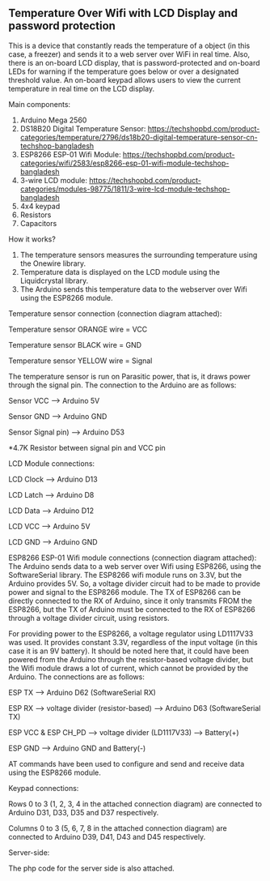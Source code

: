 Temperature Over Wifi with LCD Display and password protection
--------------------------------------------------------------

This is a device that constantly reads the temperature of a object (in this case, a freezer) and sends it to a web server over WiFi in real time. Also, there is an on-board LCD display, that is password-protected and on-board LEDs for warning if the temperature goes below or over a designated threshold value. An on-board keypad allows users to view the current temperature in real time on the LCD display. 

Main components:
1) Arduino Mega 2560
2) DS18B20 Digital Temperature Sensor: https://techshopbd.com/product-categories/temperature/2796/ds18b20-digital-temperature-sensor-cn-techshop-bangladesh
3) ESP8266 ESP-01 Wifi Module: https://techshopbd.com/product-categories/wifi/2583/esp8266-esp-01-wifi-module-techshop-bangladesh
4) 3-wire LCD module: https://techshopbd.com/product-categories/modules-98775/1811/3-wire-lcd-module-techshop-bangladesh
5) 4x4 keypad
6) Resistors
7) Capacitors

How it works?
1) The temperature sensors measures the surrounding temperature using the Onewire library.
2) Temperature data is displayed on the LCD module using the Liquidcrystal library.
3) The Arduino sends this temperature data to the webserver over Wifi using the ESP8266 module. 

Temperature sensor connection (connection diagram attached): 

Temperature sensor ORANGE wire = VCC

Temperature sensor BLACK wire = GND

Temperature sensor YELLOW wire = Signal

The temperature sensor is run on Parasitic power, that is, it draws power through the signal pin. The connection to the Arduino are as follows:

Sensor VCC --> Arduino 5V

Sensor GND --> Arduino GND

Sensor Signal pin) --> Arduino D53

*4.7K Resistor between signal pin and VCC pin

LCD Module connections:

LCD Clock --> Arduino D13

LCD Latch --> Arduino D8

LCD Data --> Arduino D12

LCD VCC --> Arduino 5V

LCD GND --> Arduino GND


ESP8266 ESP-01 Wifi module connections (connection diagram attached):
The Arduino sends data to a web server over Wifi using ESP8266, using the SoftwareSerial library.
The ESP8266 wifi module runs on 3.3V, but the Arduino provides 5V. So, a voltage divider circuit had to be made to provide power and signal to the ESP8266 module. The TX of ESP8266 can be directly connected to the RX of Arduino, since it only transmits FROM the ESP8266, but the TX of Arduino must be connected to the RX of ESP8266 through a voltage divider circuit, using resistors.

For providing power to the ESP8266, a voltage regulator using LD1117V33 was used. It provides constant 3.3V, regardless of the input voltage (in this case it is an 9V battery). It should be noted here that, it could have been powered from the Arduino through the resistor-based voltage divider, but the Wifi module draws a lot of current, which cannot be provided by the Arduino. The connections are as follows: 

ESP TX --> Arduino D62 (SoftwareSerial RX)

ESP RX --> voltage divider (resistor-based) --> Arduino D63 (SoftwareSerial TX)

ESP VCC & ESP CH_PD --> voltage divider (LD1117V33) --> Battery(+)

ESP GND --> Arduino GND and Battery(-)

AT commands have been used to configure and send and receive data using the ESP8266 module.

Keypad connections:

Rows 0 to 3 (1, 2, 3, 4 in the attached connection diagram) are connected to Arduino D31, D33, D35 and D37 respectively.

Columns 0 to 3 (5, 6, 7, 8 in the attached connection diagram) are connected to Arduino D39, D41, D43 and D45 respectively.

Server-side:

The php code for the server side is also attached. 
